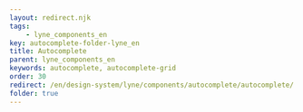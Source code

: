 ```yaml
---
layout: redirect.njk
tags: 
    - lyne_components_en
key: autocomplete-folder-lyne_en
title: Autocomplete
parent: lyne_components_en
keywords: autocomplete, autocomplete-grid
order: 30
redirect: /en/design-system/lyne/components/autocomplete/autocomplete/
folder: true
---
```

